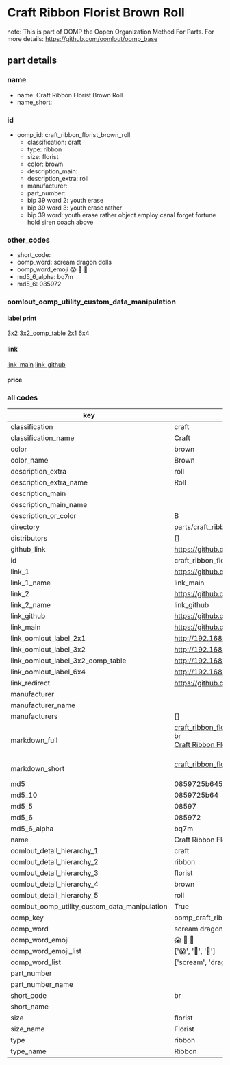 # Craft Ribbon Florist Brown Roll  

note: This is part of OOMP the Oopen Organization Method For Parts. For more details: https://github.com/oomlout/oomp_base

##  part details
  







### name
* name: Craft Ribbon Florist Brown Roll
* name_short: 
### id
* oomp_id: craft_ribbon_florist_brown_roll
  * classification: craft
  * type: ribbon
  * size: florist
  * color: brown
  * description_main: 
  * description_extra: roll
  * manufacturer: 
  * part_number: 
  * bip 39 word 2: youth erase
  * bip 39 word 3: youth erase rather
  * bip 39 word: youth erase rather object employ canal forget fortune hold siren coach above

### other_codes
* short_code: 
* oomp_word: scream dragon dolls
* oomp_word_emoji :scream: :dragon: :dolls:
* md5_6_alpha: bq7m
* md5_6: 085972






### oomlout_oomp_utility_custom_data_manipulation
#### label print
[3x2](http://192.168.1.245:1112/?label=oomp%20bq7m)
[3x2_oomp_table](http://192.168.1.108:1112/?label=oomp%20bq7m)
[2x1](http://192.168.1.242:1112/?label=oomp%20bq7m)
[6x4](http://192.168.1.55:1112/?label=oomp%20bq7m)    

#### link

[link_main](https://github.com/oomlout/oomlout_oomp_version_1_messy/tree/main/parts/craft_ribbon_florist_brown_roll) [link_github](https://github.com/oomlout/oomlout_oomp_version_1_messy/tree/main/parts/craft_ribbon_florist_brown_roll)                             

#### price







### all codes 
| key | value |  
| --- | --- |  
| classification | craft |  
| classification_name | Craft |  
| color | brown |  
| color_name | Brown |  
| description_extra | roll |  
| description_extra_name | Roll |  
| description_main |  |  
| description_main_name |  |  
| description_or_color | B  |  
| directory | parts/craft_ribbon_florist_brown_roll |  
| distributors | [] |  
| github_link | https://github.com/oomlout/oomlout_oomp_part_src/tree/main/parts/craft_ribbon_florist_brown_roll |  
| id | craft_ribbon_florist_brown_roll |  
| link_1 | https://github.com/oomlout/oomlout_oomp_version_1_messy/tree/main/parts/craft_ribbon_florist_brown_roll |  
| link_1_name | link_main |  
| link_2 | https://github.com/oomlout/oomlout_oomp_version_1_messy/tree/main/parts/craft_ribbon_florist_brown_roll |  
| link_2_name | link_github |  
| link_github | https://github.com/oomlout/oomlout_oomp_version_1_messy/tree/main/parts/craft_ribbon_florist_brown_roll |  
| link_main | https://github.com/oomlout/oomlout_oomp_version_1_messy/tree/main/parts/craft_ribbon_florist_brown_roll |  
| link_oomlout_label_2x1 | http://192.168.1.242:1112/?label=oomp%20bq7m |  
| link_oomlout_label_3x2 | http://192.168.1.245:1112/?label=oomp%20bq7m |  
| link_oomlout_label_3x2_oomp_table | http://192.168.1.108:1112/?label=oomp%20bq7m |  
| link_oomlout_label_6x4 | http://192.168.1.55:1112/?label=oomp%20bq7m |  
| link_redirect | https://github.com/oomlout/oomlout_oomp_version_1_messy/tree/main/parts/craft_ribbon_florist_brown_roll |  
| manufacturer |  |  
| manufacturer_name |  |  
| manufacturers | [] |  
| markdown_full | [craft_ribbon_florist_brown_roll](none)<br>[br](none)<br>[Craft Ribbon Florist Brown Roll](none)<br><br> |  
| markdown_short | [craft_ribbon_florist_brown_roll](none)<br><br> |  
| md5 | 0859725b645b8b688424798164931ffb |  
| md5_10 | 0859725b64 |  
| md5_5 | 08597 |  
| md5_6 | 085972 |  
| md5_6_alpha | bq7m |  
| name | Craft Ribbon Florist Brown Roll |  
| oomlout_detail_hierarchy_1 | craft |  
| oomlout_detail_hierarchy_2 | ribbon |  
| oomlout_detail_hierarchy_3 | florist |  
| oomlout_detail_hierarchy_4 | brown |  
| oomlout_detail_hierarchy_5 | roll |  
| oomlout_oomp_utility_custom_data_manipulation | True |  
| oomp_key | oomp_craft_ribbon_florist_brown_roll |  
| oomp_word | scream dragon dolls |  
| oomp_word_emoji | :scream: :dragon: :dolls: |  
| oomp_word_emoji_list | [':scream:', ':dragon:', ':dolls:'] |  
| oomp_word_list | ['scream', 'dragon', 'dolls'] |  
| part_number |  |  
| part_number_name |  |  
| short_code | br |  
| short_name |  |  
| size | florist |  
| size_name | Florist |  
| type | ribbon |  
| type_name | Ribbon |  
